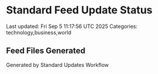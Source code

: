 # Standard Feed Update Status
Last updated: Fri Sep  5 11:17:56 UTC 2025
Categories: technology,business,world

## Feed Files Generated

Generated by Standard Updates Workflow

